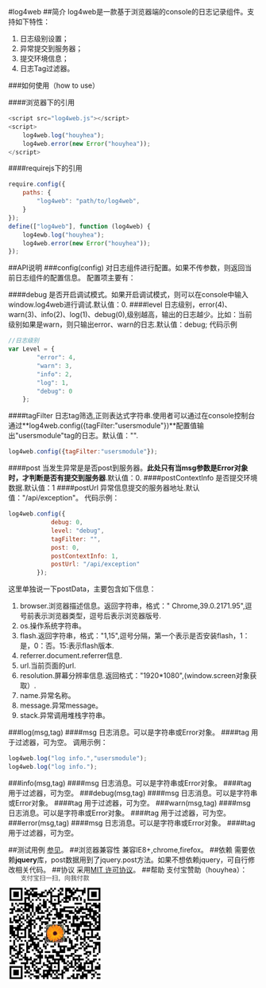 #log4web
##简介
log4web是一款基于浏览器端的console的日志记录组件。支持如下特性：

1. 日志级别设置；
2. 异常提交到服务器；
3. 提交环境信息；
4. 日志Tag过滤器。

###如何使用（how to use）


####浏览器下的引用
```js
<script src="log4web.js"></script>
<script>
    log4web.log("houyhea");
    log4web.error(new Error("houyhea"));
</script>
```
####requirejs下的引用
```js
require.config({
    paths: {
        "log4web": "path/to/log4web",
    }
});
define(["log4web"], function (log4web) {
    log4ewb.log("houyhea");
    log4web.error(new Error("houyhea"));
});
```

##API说明
###config(config)
对日志组件进行配置。如果不传参数，则返回当前日志组件的配置信息。
配置项主要有：

####debug
是否开启调试模式。如果开启调试模式，则可以在console中输入window.log4web进行调试.默认值：0.
####level
日志级别，error(4)、warn(3)、info(2)、log(1)、debug(0),级别越高，输出的日志越少。比如：当前级别如果是warn，则只输出error、warn的日志.默认值：debug;
代码示例
```js
//日志级别
var Level = {
        "error": 4,
        "warn": 3,
        "info": 2,
        "log": 1,
        "debug": 0
    };
```

####tagFilter
日志tag筛选,正则表达式字符串.使用者可以通过在console控制台通过**log4web.config({tagFilter:"usersmodule"})**配置值输出"usersmodule"tag的日志。默认值："".
```js
log4web.config({tagFilter:"usersmodule"});
```
####post
当发生异常是是否post到服务器。**此处只有当msg参数是Error对象时，才判断是否有提交到服务器**.默认值：0.
####postContextInfo
是否提交环境数据.默认值：1
####postUrl
异常信息提交的服务器地址.默认值："/api/exception"。
代码示例：
```js
log4web.config({
            debug: 0,
            level: "debug",
            tagFilter: "",
            post: 0,
            postContextInfo: 1,
            postUrl: "/api/exception"
        });
```
这里单独说一下postData，主要包含如下信息：

1. browser.浏览器描述信息。返回字符串，格式：" Chrome,39.0.2171.95",逗号前表示浏览器类型，逗号后表示浏览器版号.
2. os.操作系统字符串。
3. flash.返回字符串，格式："1,15",逗号分隔，第一个表示是否安装flash，1：是，0：否。15:表示flash版本.
4. referrer.document.referrer信息.
5. url.当前页面的url.
6. resolution.屏幕分辨率信息.返回格式："1920*1080",(window.screen对象获取）.
7. name.异常名称。
8. message.异常message。
9. stack.异常调用堆栈字符串。

###log(msg,tag)
####msg
日志消息。可以是字符串或Error对象。
####tag
用于过滤器，可为空。
调用示例：
```js
log4web.log("log info.","usersmodule");
log4web.log("log info.");
```
###info(msg,tag)
####msg
日志消息。可以是字符串或Error对象。
####tag
用于过滤器，可为空。
###debug(msg,tag)
####msg
日志消息。可以是字符串或Error对象。
####tag
用于过滤器，可为空。
###warn(msg,tag)
####msg
日志消息。可以是字符串或Error对象。
####tag
用于过滤器，可为空。
###error(msg,tag)
####msg
日志消息。可以是字符串或Error对象。
####tag
用于过滤器，可为空。


##测试用例
[参见](https://github.com/houyhea/log4web/blob/master/test/unitTest.html)。
##浏览器兼容性
兼容IE8+,chrome,firefox。
##依赖
需要依赖**jquery**库，post数据用到了jquery.post方法。如果不想依赖jquery，可自行修改相关代码。
##协议
采用[MIT 许可协议](https://github.com/houyhea/log4web/blob/master/LICENSE)。
##帮助
支付宝赞助（houyhea）：  
![赞助](https://raw.githubusercontent.com/houyhea/lab/master/alipayqrcode.png)
